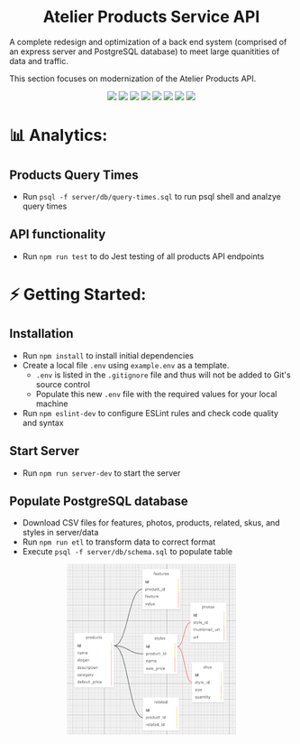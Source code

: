 <h1 align="center">
  <br>
  Atelier Products Service API
  <br>
</h1>

A complete redesign and optimization of a back end system (comprised of an express server and PostgreSQL database) to meet large quanitities of data and traffic.

This section focuses on modernization of the Atelier Products API.

<div align='center'>
  <img src='https://img.shields.io/badge/Node.js-339933.svg?style=for-the-badge&logo=nodedotjs&logoColor=white' />
  <img src='https://img.shields.io/badge/Express-000000.svg?style=for-the-badge&logo=Express&logoColor=white' />
  <img src='https://img.shields.io/badge/ESLint-4B32C3.svg?style=for-the-badge&logo=ESLint&logoColor=white' />
  <img src='https://img.shields.io/badge/PostgreSQL-4169E1.svg?style=for-the-badge&logo=PostgreSQL&logoColor=white' />
  <img src='https://img.shields.io/badge/Postman-FF6C37.svg?style=for-the-badge&logo=Postman&logoColor=white' />
  <img src='https://img.shields.io/badge/k6-7D64FF.svg?style=for-the-badge&logo=k6&logoColor=white' />
  <img src='https://custom-icon-badges.demolab.com/badge/Loader.io-40AEF0.svg?style=for-the-badge&logo=loader_io&logoColor=white' />
  <img src='https://img.shields.io/badge/Amazon%20AWS-232F3E.svg?style=for-the-badge&logo=Amazon-AWS&logoColor=white' />
</div>

# 📊  Analytics:
## Products Query Times
- Run `psql -f server/db/query-times.sql` to run psql shell and analzye query times

## API functionality
- Run `npm run test` to do Jest testing of all products API endpoints

# ⚡  Getting Started:
## Installation
- Run `npm install` to install initial dependencies
- Create a local file `.env` using `example.env` as a template.
  - `.env` is listed in the `.gitignore` file and thus will not be added to Git's source control
  - Populate this new `.env` file with the required values for your local machine
- Run `npm eslint-dev` to configure ESLint rules and check code quality and syntax

## Start Server
- Run `npm run server-dev` to start the server

## Populate PostgreSQL database
- Download CSV files for features, photos, products, related, skus, and styles in server/data
- Run `npm run etl` to transform data to correct format
- Execute `psql -f server/db/schema.sql` to populate table

<div align='center'>
  <img src='__media__/schema.png' alt='PostgreSQL Schema' width='300' />
</div>
